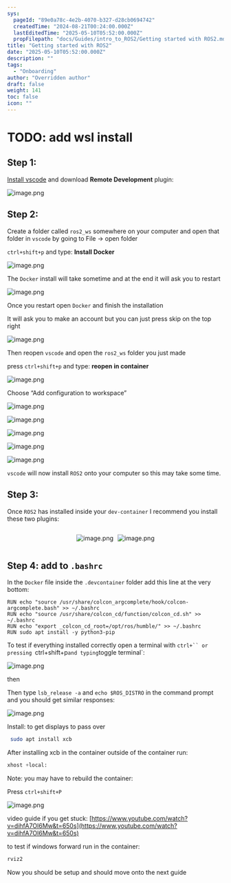 ```yaml
---
sys:
  pageId: "89e0a78c-4e2b-4070-b327-d28cb0694742"
  createdTime: "2024-08-21T00:24:00.000Z"
  lastEditedTime: "2025-05-10T05:52:00.000Z"
  propFilepath: "docs/Guides/intro_to_ROS2/Getting started with ROS2.md"
title: "Getting started with ROS2"
date: "2025-05-10T05:52:00.000Z"
description: ""
tags:
  - "Onboarding"
author: "Overridden author"
draft: false
weight: 141
toc: false
icon: ""
---
```


# TODO: add wsl install

## Step 1:

[Install vscode](https://code.visualstudio.com/download) and download **Remote Development** plugin:

![image.png](https://prod-files-secure.s3.us-west-2.amazonaws.com/d518164a-d88e-44d1-a4ee-3adb3bd8bce0/efb52993-1881-4a40-b95e-6f020334f022/image.png?X-Amz-Algorithm=AWS4-HMAC-SHA256&X-Amz-Content-Sha256=UNSIGNED-PAYLOAD&X-Amz-Credential=ASIAZI2LB466VTYBBHHM%2F20250627%2Fus-west-2%2Fs3%2Faws4_request&X-Amz-Date=20250627T140905Z&X-Amz-Expires=3600&X-Amz-Security-Token=IQoJb3JpZ2luX2VjEH0aCXVzLXdlc3QtMiJIMEYCIQDEJ4%2BmPEIxco%2Ffu8PqOwHThM69UCWj5f8kfPSmjPf0iwIhANZB0cYZCLKTKoAUQC%2FFM4gUHMigc2KzjYVNFkzVhccvKv8DCHYQABoMNjM3NDIzMTgzODA1IgwDatPSWiC9EMUfirkq3AMVoeXMTM9IRZjpZlVYaBvA4Z3ppYbYgco5CtuEejSdrwiI3ybb1VgItFB7A%2BLATqZmlrf6b6%2F3lQ3lpanU%2Fo5WHW8nmcVx9rFeS6nS3V%2FQ9mOBEgzP4sIxf%2B3f3aEsObEe4gjwPbCae7Bogd1JW8i9Zc%2FoYEiesajD%2FzfUOQI%2BFIQHpH6nWSGZCdvjLgPzvqIyr3aTLZHnRPvThqlWKahPV5cfdWYMAmGNwyWxFS9b9Ys2WB5AsHFrKIrAZrtoFQEEBFK%2FObsANTjd%2B6GEEKfLSKAcGIpavG8IHqbQQxfPpsV3Ak998lXkzUNJb32FKysFA0wqe8GWfzsuspH78xEM6%2F8p3wRhG5%2B2XqcOnRX4mQaU36OuXgmkGdd0gGClUyW96O4FtIXM7TLG%2B3QdnklFF7ILYniN7d1XBwTTQa6ZuZBmg3muJQf%2FybkMoRmU0%2BBL1x4pbDdqYjpMx9fmT50YUe%2Fg4H9XBFl7db6%2FcPnWi6L2lUOquZQaZXFPc3nGKQozOnqQx%2FXbjBTiS7fdmQ%2B1HrRav3G2B1Kv3b%2BnCanW0jgZ3sJ8Le7JcVPnYAtp7f33dW99wBmhtWPHEV8JUFvkHaRy%2Fjp62MlDcGNpQoZGWd8WpUyrvSkUDr1HJjDWpvrCBjqkAR0y3Jii0HNZR%2BRDnGWKV%2FtlqVqhpSTRTB1QuFKgbte%2Bge4M4giSTjy4xL7z0iXExQ4DG3jUkCJ2MPva5crByZ08fvL5wDJL5MDYwYnNYF1EQodTsqfqb%2FpK015IYih0PnZZO2zNorpiXNL%2FKe4rHMKiX8lzXMf46Tse8CBpug3wUvJctITuNDrwml1N0TbqXS5HKEHWydpw9MJriOx77k3h09L%2F&X-Amz-Signature=bfb0d0c14d9c24a8921d48ab626deb1ed0f0a72d813a37574097a4890fd59838&X-Amz-SignedHeaders=host&x-amz-checksum-mode=ENABLED&x-id=GetObject)

## Step 2:

Create a folder called `ros2_ws` somewhere on your computer and open that folder in `vscode` by going to File → open folder 

`ctrl+shift+p` and type: **Install Docker**

![image.png](https://prod-files-secure.s3.us-west-2.amazonaws.com/d518164a-d88e-44d1-a4ee-3adb3bd8bce0/2269dc0e-1cd5-47ff-bceb-c04ad9b2eab0/image.png?X-Amz-Algorithm=AWS4-HMAC-SHA256&X-Amz-Content-Sha256=UNSIGNED-PAYLOAD&X-Amz-Credential=ASIAZI2LB466VTYBBHHM%2F20250627%2Fus-west-2%2Fs3%2Faws4_request&X-Amz-Date=20250627T140905Z&X-Amz-Expires=3600&X-Amz-Security-Token=IQoJb3JpZ2luX2VjEH0aCXVzLXdlc3QtMiJIMEYCIQDEJ4%2BmPEIxco%2Ffu8PqOwHThM69UCWj5f8kfPSmjPf0iwIhANZB0cYZCLKTKoAUQC%2FFM4gUHMigc2KzjYVNFkzVhccvKv8DCHYQABoMNjM3NDIzMTgzODA1IgwDatPSWiC9EMUfirkq3AMVoeXMTM9IRZjpZlVYaBvA4Z3ppYbYgco5CtuEejSdrwiI3ybb1VgItFB7A%2BLATqZmlrf6b6%2F3lQ3lpanU%2Fo5WHW8nmcVx9rFeS6nS3V%2FQ9mOBEgzP4sIxf%2B3f3aEsObEe4gjwPbCae7Bogd1JW8i9Zc%2FoYEiesajD%2FzfUOQI%2BFIQHpH6nWSGZCdvjLgPzvqIyr3aTLZHnRPvThqlWKahPV5cfdWYMAmGNwyWxFS9b9Ys2WB5AsHFrKIrAZrtoFQEEBFK%2FObsANTjd%2B6GEEKfLSKAcGIpavG8IHqbQQxfPpsV3Ak998lXkzUNJb32FKysFA0wqe8GWfzsuspH78xEM6%2F8p3wRhG5%2B2XqcOnRX4mQaU36OuXgmkGdd0gGClUyW96O4FtIXM7TLG%2B3QdnklFF7ILYniN7d1XBwTTQa6ZuZBmg3muJQf%2FybkMoRmU0%2BBL1x4pbDdqYjpMx9fmT50YUe%2Fg4H9XBFl7db6%2FcPnWi6L2lUOquZQaZXFPc3nGKQozOnqQx%2FXbjBTiS7fdmQ%2B1HrRav3G2B1Kv3b%2BnCanW0jgZ3sJ8Le7JcVPnYAtp7f33dW99wBmhtWPHEV8JUFvkHaRy%2Fjp62MlDcGNpQoZGWd8WpUyrvSkUDr1HJjDWpvrCBjqkAR0y3Jii0HNZR%2BRDnGWKV%2FtlqVqhpSTRTB1QuFKgbte%2Bge4M4giSTjy4xL7z0iXExQ4DG3jUkCJ2MPva5crByZ08fvL5wDJL5MDYwYnNYF1EQodTsqfqb%2FpK015IYih0PnZZO2zNorpiXNL%2FKe4rHMKiX8lzXMf46Tse8CBpug3wUvJctITuNDrwml1N0TbqXS5HKEHWydpw9MJriOx77k3h09L%2F&X-Amz-Signature=0623e597fb62ec774d838229f4690d0d0383ebe6a3315987075059d0876f42be&X-Amz-SignedHeaders=host&x-amz-checksum-mode=ENABLED&x-id=GetObject)

The `Docker` install will take sometime and at the end it will ask you to restart

![image.png](https://prod-files-secure.s3.us-west-2.amazonaws.com/d518164a-d88e-44d1-a4ee-3adb3bd8bce0/ed233f78-be33-4b1f-b89c-9c346c0e961e/image.png?X-Amz-Algorithm=AWS4-HMAC-SHA256&X-Amz-Content-Sha256=UNSIGNED-PAYLOAD&X-Amz-Credential=ASIAZI2LB466VTYBBHHM%2F20250627%2Fus-west-2%2Fs3%2Faws4_request&X-Amz-Date=20250627T140905Z&X-Amz-Expires=3600&X-Amz-Security-Token=IQoJb3JpZ2luX2VjEH0aCXVzLXdlc3QtMiJIMEYCIQDEJ4%2BmPEIxco%2Ffu8PqOwHThM69UCWj5f8kfPSmjPf0iwIhANZB0cYZCLKTKoAUQC%2FFM4gUHMigc2KzjYVNFkzVhccvKv8DCHYQABoMNjM3NDIzMTgzODA1IgwDatPSWiC9EMUfirkq3AMVoeXMTM9IRZjpZlVYaBvA4Z3ppYbYgco5CtuEejSdrwiI3ybb1VgItFB7A%2BLATqZmlrf6b6%2F3lQ3lpanU%2Fo5WHW8nmcVx9rFeS6nS3V%2FQ9mOBEgzP4sIxf%2B3f3aEsObEe4gjwPbCae7Bogd1JW8i9Zc%2FoYEiesajD%2FzfUOQI%2BFIQHpH6nWSGZCdvjLgPzvqIyr3aTLZHnRPvThqlWKahPV5cfdWYMAmGNwyWxFS9b9Ys2WB5AsHFrKIrAZrtoFQEEBFK%2FObsANTjd%2B6GEEKfLSKAcGIpavG8IHqbQQxfPpsV3Ak998lXkzUNJb32FKysFA0wqe8GWfzsuspH78xEM6%2F8p3wRhG5%2B2XqcOnRX4mQaU36OuXgmkGdd0gGClUyW96O4FtIXM7TLG%2B3QdnklFF7ILYniN7d1XBwTTQa6ZuZBmg3muJQf%2FybkMoRmU0%2BBL1x4pbDdqYjpMx9fmT50YUe%2Fg4H9XBFl7db6%2FcPnWi6L2lUOquZQaZXFPc3nGKQozOnqQx%2FXbjBTiS7fdmQ%2B1HrRav3G2B1Kv3b%2BnCanW0jgZ3sJ8Le7JcVPnYAtp7f33dW99wBmhtWPHEV8JUFvkHaRy%2Fjp62MlDcGNpQoZGWd8WpUyrvSkUDr1HJjDWpvrCBjqkAR0y3Jii0HNZR%2BRDnGWKV%2FtlqVqhpSTRTB1QuFKgbte%2Bge4M4giSTjy4xL7z0iXExQ4DG3jUkCJ2MPva5crByZ08fvL5wDJL5MDYwYnNYF1EQodTsqfqb%2FpK015IYih0PnZZO2zNorpiXNL%2FKe4rHMKiX8lzXMf46Tse8CBpug3wUvJctITuNDrwml1N0TbqXS5HKEHWydpw9MJriOx77k3h09L%2F&X-Amz-Signature=a5766d967eace1425390b2fbe8547a8e186f9ed1cd36b0c98daecc3194d5e8b6&X-Amz-SignedHeaders=host&x-amz-checksum-mode=ENABLED&x-id=GetObject)

Once you restart open `Docker` and finish the installation

It will ask you to make an account but you can just press skip on the top right

![image.png](https://prod-files-secure.s3.us-west-2.amazonaws.com/d518164a-d88e-44d1-a4ee-3adb3bd8bce0/21010ad9-1659-4fd9-9f59-9932a09b2a3d/image.png?X-Amz-Algorithm=AWS4-HMAC-SHA256&X-Amz-Content-Sha256=UNSIGNED-PAYLOAD&X-Amz-Credential=ASIAZI2LB466VTYBBHHM%2F20250627%2Fus-west-2%2Fs3%2Faws4_request&X-Amz-Date=20250627T140905Z&X-Amz-Expires=3600&X-Amz-Security-Token=IQoJb3JpZ2luX2VjEH0aCXVzLXdlc3QtMiJIMEYCIQDEJ4%2BmPEIxco%2Ffu8PqOwHThM69UCWj5f8kfPSmjPf0iwIhANZB0cYZCLKTKoAUQC%2FFM4gUHMigc2KzjYVNFkzVhccvKv8DCHYQABoMNjM3NDIzMTgzODA1IgwDatPSWiC9EMUfirkq3AMVoeXMTM9IRZjpZlVYaBvA4Z3ppYbYgco5CtuEejSdrwiI3ybb1VgItFB7A%2BLATqZmlrf6b6%2F3lQ3lpanU%2Fo5WHW8nmcVx9rFeS6nS3V%2FQ9mOBEgzP4sIxf%2B3f3aEsObEe4gjwPbCae7Bogd1JW8i9Zc%2FoYEiesajD%2FzfUOQI%2BFIQHpH6nWSGZCdvjLgPzvqIyr3aTLZHnRPvThqlWKahPV5cfdWYMAmGNwyWxFS9b9Ys2WB5AsHFrKIrAZrtoFQEEBFK%2FObsANTjd%2B6GEEKfLSKAcGIpavG8IHqbQQxfPpsV3Ak998lXkzUNJb32FKysFA0wqe8GWfzsuspH78xEM6%2F8p3wRhG5%2B2XqcOnRX4mQaU36OuXgmkGdd0gGClUyW96O4FtIXM7TLG%2B3QdnklFF7ILYniN7d1XBwTTQa6ZuZBmg3muJQf%2FybkMoRmU0%2BBL1x4pbDdqYjpMx9fmT50YUe%2Fg4H9XBFl7db6%2FcPnWi6L2lUOquZQaZXFPc3nGKQozOnqQx%2FXbjBTiS7fdmQ%2B1HrRav3G2B1Kv3b%2BnCanW0jgZ3sJ8Le7JcVPnYAtp7f33dW99wBmhtWPHEV8JUFvkHaRy%2Fjp62MlDcGNpQoZGWd8WpUyrvSkUDr1HJjDWpvrCBjqkAR0y3Jii0HNZR%2BRDnGWKV%2FtlqVqhpSTRTB1QuFKgbte%2Bge4M4giSTjy4xL7z0iXExQ4DG3jUkCJ2MPva5crByZ08fvL5wDJL5MDYwYnNYF1EQodTsqfqb%2FpK015IYih0PnZZO2zNorpiXNL%2FKe4rHMKiX8lzXMf46Tse8CBpug3wUvJctITuNDrwml1N0TbqXS5HKEHWydpw9MJriOx77k3h09L%2F&X-Amz-Signature=fe5e28e9062f4e3d1eb4a77d4721332f1bda9271be2386fbde2411aab16e311e&X-Amz-SignedHeaders=host&x-amz-checksum-mode=ENABLED&x-id=GetObject)

Then reopen `vscode` and open the `ros2_ws` folder you just made

press `ctrl+shift+p` and type: **reopen in container**

![image.png](https://prod-files-secure.s3.us-west-2.amazonaws.com/d518164a-d88e-44d1-a4ee-3adb3bd8bce0/4e93b8c2-41ad-488c-8095-c74205196118/image.png?X-Amz-Algorithm=AWS4-HMAC-SHA256&X-Amz-Content-Sha256=UNSIGNED-PAYLOAD&X-Amz-Credential=ASIAZI2LB466VTYBBHHM%2F20250627%2Fus-west-2%2Fs3%2Faws4_request&X-Amz-Date=20250627T140905Z&X-Amz-Expires=3600&X-Amz-Security-Token=IQoJb3JpZ2luX2VjEH0aCXVzLXdlc3QtMiJIMEYCIQDEJ4%2BmPEIxco%2Ffu8PqOwHThM69UCWj5f8kfPSmjPf0iwIhANZB0cYZCLKTKoAUQC%2FFM4gUHMigc2KzjYVNFkzVhccvKv8DCHYQABoMNjM3NDIzMTgzODA1IgwDatPSWiC9EMUfirkq3AMVoeXMTM9IRZjpZlVYaBvA4Z3ppYbYgco5CtuEejSdrwiI3ybb1VgItFB7A%2BLATqZmlrf6b6%2F3lQ3lpanU%2Fo5WHW8nmcVx9rFeS6nS3V%2FQ9mOBEgzP4sIxf%2B3f3aEsObEe4gjwPbCae7Bogd1JW8i9Zc%2FoYEiesajD%2FzfUOQI%2BFIQHpH6nWSGZCdvjLgPzvqIyr3aTLZHnRPvThqlWKahPV5cfdWYMAmGNwyWxFS9b9Ys2WB5AsHFrKIrAZrtoFQEEBFK%2FObsANTjd%2B6GEEKfLSKAcGIpavG8IHqbQQxfPpsV3Ak998lXkzUNJb32FKysFA0wqe8GWfzsuspH78xEM6%2F8p3wRhG5%2B2XqcOnRX4mQaU36OuXgmkGdd0gGClUyW96O4FtIXM7TLG%2B3QdnklFF7ILYniN7d1XBwTTQa6ZuZBmg3muJQf%2FybkMoRmU0%2BBL1x4pbDdqYjpMx9fmT50YUe%2Fg4H9XBFl7db6%2FcPnWi6L2lUOquZQaZXFPc3nGKQozOnqQx%2FXbjBTiS7fdmQ%2B1HrRav3G2B1Kv3b%2BnCanW0jgZ3sJ8Le7JcVPnYAtp7f33dW99wBmhtWPHEV8JUFvkHaRy%2Fjp62MlDcGNpQoZGWd8WpUyrvSkUDr1HJjDWpvrCBjqkAR0y3Jii0HNZR%2BRDnGWKV%2FtlqVqhpSTRTB1QuFKgbte%2Bge4M4giSTjy4xL7z0iXExQ4DG3jUkCJ2MPva5crByZ08fvL5wDJL5MDYwYnNYF1EQodTsqfqb%2FpK015IYih0PnZZO2zNorpiXNL%2FKe4rHMKiX8lzXMf46Tse8CBpug3wUvJctITuNDrwml1N0TbqXS5HKEHWydpw9MJriOx77k3h09L%2F&X-Amz-Signature=7381bed6ff903eafb09ac6ed022fdf9fd7b73a8f9afb7b02f295c277a507c003&X-Amz-SignedHeaders=host&x-amz-checksum-mode=ENABLED&x-id=GetObject)

Choose “Add configuration to workspace”

![image.png](https://prod-files-secure.s3.us-west-2.amazonaws.com/d518164a-d88e-44d1-a4ee-3adb3bd8bce0/9560b282-5060-4989-ba37-97e7b2c22476/image.png?X-Amz-Algorithm=AWS4-HMAC-SHA256&X-Amz-Content-Sha256=UNSIGNED-PAYLOAD&X-Amz-Credential=ASIAZI2LB466VTYBBHHM%2F20250627%2Fus-west-2%2Fs3%2Faws4_request&X-Amz-Date=20250627T140905Z&X-Amz-Expires=3600&X-Amz-Security-Token=IQoJb3JpZ2luX2VjEH0aCXVzLXdlc3QtMiJIMEYCIQDEJ4%2BmPEIxco%2Ffu8PqOwHThM69UCWj5f8kfPSmjPf0iwIhANZB0cYZCLKTKoAUQC%2FFM4gUHMigc2KzjYVNFkzVhccvKv8DCHYQABoMNjM3NDIzMTgzODA1IgwDatPSWiC9EMUfirkq3AMVoeXMTM9IRZjpZlVYaBvA4Z3ppYbYgco5CtuEejSdrwiI3ybb1VgItFB7A%2BLATqZmlrf6b6%2F3lQ3lpanU%2Fo5WHW8nmcVx9rFeS6nS3V%2FQ9mOBEgzP4sIxf%2B3f3aEsObEe4gjwPbCae7Bogd1JW8i9Zc%2FoYEiesajD%2FzfUOQI%2BFIQHpH6nWSGZCdvjLgPzvqIyr3aTLZHnRPvThqlWKahPV5cfdWYMAmGNwyWxFS9b9Ys2WB5AsHFrKIrAZrtoFQEEBFK%2FObsANTjd%2B6GEEKfLSKAcGIpavG8IHqbQQxfPpsV3Ak998lXkzUNJb32FKysFA0wqe8GWfzsuspH78xEM6%2F8p3wRhG5%2B2XqcOnRX4mQaU36OuXgmkGdd0gGClUyW96O4FtIXM7TLG%2B3QdnklFF7ILYniN7d1XBwTTQa6ZuZBmg3muJQf%2FybkMoRmU0%2BBL1x4pbDdqYjpMx9fmT50YUe%2Fg4H9XBFl7db6%2FcPnWi6L2lUOquZQaZXFPc3nGKQozOnqQx%2FXbjBTiS7fdmQ%2B1HrRav3G2B1Kv3b%2BnCanW0jgZ3sJ8Le7JcVPnYAtp7f33dW99wBmhtWPHEV8JUFvkHaRy%2Fjp62MlDcGNpQoZGWd8WpUyrvSkUDr1HJjDWpvrCBjqkAR0y3Jii0HNZR%2BRDnGWKV%2FtlqVqhpSTRTB1QuFKgbte%2Bge4M4giSTjy4xL7z0iXExQ4DG3jUkCJ2MPva5crByZ08fvL5wDJL5MDYwYnNYF1EQodTsqfqb%2FpK015IYih0PnZZO2zNorpiXNL%2FKe4rHMKiX8lzXMf46Tse8CBpug3wUvJctITuNDrwml1N0TbqXS5HKEHWydpw9MJriOx77k3h09L%2F&X-Amz-Signature=733900859ce5a87fac571f7c932a235df7c18e12b0e02c0ab9ae0bfe2d4bb0d2&X-Amz-SignedHeaders=host&x-amz-checksum-mode=ENABLED&x-id=GetObject)

![image.png](https://prod-files-secure.s3.us-west-2.amazonaws.com/d518164a-d88e-44d1-a4ee-3adb3bd8bce0/2ee63f81-886b-48e8-a553-dc6e5eac99e4/image.png?X-Amz-Algorithm=AWS4-HMAC-SHA256&X-Amz-Content-Sha256=UNSIGNED-PAYLOAD&X-Amz-Credential=ASIAZI2LB466VTYBBHHM%2F20250627%2Fus-west-2%2Fs3%2Faws4_request&X-Amz-Date=20250627T140905Z&X-Amz-Expires=3600&X-Amz-Security-Token=IQoJb3JpZ2luX2VjEH0aCXVzLXdlc3QtMiJIMEYCIQDEJ4%2BmPEIxco%2Ffu8PqOwHThM69UCWj5f8kfPSmjPf0iwIhANZB0cYZCLKTKoAUQC%2FFM4gUHMigc2KzjYVNFkzVhccvKv8DCHYQABoMNjM3NDIzMTgzODA1IgwDatPSWiC9EMUfirkq3AMVoeXMTM9IRZjpZlVYaBvA4Z3ppYbYgco5CtuEejSdrwiI3ybb1VgItFB7A%2BLATqZmlrf6b6%2F3lQ3lpanU%2Fo5WHW8nmcVx9rFeS6nS3V%2FQ9mOBEgzP4sIxf%2B3f3aEsObEe4gjwPbCae7Bogd1JW8i9Zc%2FoYEiesajD%2FzfUOQI%2BFIQHpH6nWSGZCdvjLgPzvqIyr3aTLZHnRPvThqlWKahPV5cfdWYMAmGNwyWxFS9b9Ys2WB5AsHFrKIrAZrtoFQEEBFK%2FObsANTjd%2B6GEEKfLSKAcGIpavG8IHqbQQxfPpsV3Ak998lXkzUNJb32FKysFA0wqe8GWfzsuspH78xEM6%2F8p3wRhG5%2B2XqcOnRX4mQaU36OuXgmkGdd0gGClUyW96O4FtIXM7TLG%2B3QdnklFF7ILYniN7d1XBwTTQa6ZuZBmg3muJQf%2FybkMoRmU0%2BBL1x4pbDdqYjpMx9fmT50YUe%2Fg4H9XBFl7db6%2FcPnWi6L2lUOquZQaZXFPc3nGKQozOnqQx%2FXbjBTiS7fdmQ%2B1HrRav3G2B1Kv3b%2BnCanW0jgZ3sJ8Le7JcVPnYAtp7f33dW99wBmhtWPHEV8JUFvkHaRy%2Fjp62MlDcGNpQoZGWd8WpUyrvSkUDr1HJjDWpvrCBjqkAR0y3Jii0HNZR%2BRDnGWKV%2FtlqVqhpSTRTB1QuFKgbte%2Bge4M4giSTjy4xL7z0iXExQ4DG3jUkCJ2MPva5crByZ08fvL5wDJL5MDYwYnNYF1EQodTsqfqb%2FpK015IYih0PnZZO2zNorpiXNL%2FKe4rHMKiX8lzXMf46Tse8CBpug3wUvJctITuNDrwml1N0TbqXS5HKEHWydpw9MJriOx77k3h09L%2F&X-Amz-Signature=e620b4bcfd708864a54d3f963cc16d5c4c7ce18f210d856d5027012c7e5673f3&X-Amz-SignedHeaders=host&x-amz-checksum-mode=ENABLED&x-id=GetObject)

![image.png](https://prod-files-secure.s3.us-west-2.amazonaws.com/d518164a-d88e-44d1-a4ee-3adb3bd8bce0/ae1580b2-b048-407e-aed9-b584224a7a04/image.png?X-Amz-Algorithm=AWS4-HMAC-SHA256&X-Amz-Content-Sha256=UNSIGNED-PAYLOAD&X-Amz-Credential=ASIAZI2LB466VTYBBHHM%2F20250627%2Fus-west-2%2Fs3%2Faws4_request&X-Amz-Date=20250627T140905Z&X-Amz-Expires=3600&X-Amz-Security-Token=IQoJb3JpZ2luX2VjEH0aCXVzLXdlc3QtMiJIMEYCIQDEJ4%2BmPEIxco%2Ffu8PqOwHThM69UCWj5f8kfPSmjPf0iwIhANZB0cYZCLKTKoAUQC%2FFM4gUHMigc2KzjYVNFkzVhccvKv8DCHYQABoMNjM3NDIzMTgzODA1IgwDatPSWiC9EMUfirkq3AMVoeXMTM9IRZjpZlVYaBvA4Z3ppYbYgco5CtuEejSdrwiI3ybb1VgItFB7A%2BLATqZmlrf6b6%2F3lQ3lpanU%2Fo5WHW8nmcVx9rFeS6nS3V%2FQ9mOBEgzP4sIxf%2B3f3aEsObEe4gjwPbCae7Bogd1JW8i9Zc%2FoYEiesajD%2FzfUOQI%2BFIQHpH6nWSGZCdvjLgPzvqIyr3aTLZHnRPvThqlWKahPV5cfdWYMAmGNwyWxFS9b9Ys2WB5AsHFrKIrAZrtoFQEEBFK%2FObsANTjd%2B6GEEKfLSKAcGIpavG8IHqbQQxfPpsV3Ak998lXkzUNJb32FKysFA0wqe8GWfzsuspH78xEM6%2F8p3wRhG5%2B2XqcOnRX4mQaU36OuXgmkGdd0gGClUyW96O4FtIXM7TLG%2B3QdnklFF7ILYniN7d1XBwTTQa6ZuZBmg3muJQf%2FybkMoRmU0%2BBL1x4pbDdqYjpMx9fmT50YUe%2Fg4H9XBFl7db6%2FcPnWi6L2lUOquZQaZXFPc3nGKQozOnqQx%2FXbjBTiS7fdmQ%2B1HrRav3G2B1Kv3b%2BnCanW0jgZ3sJ8Le7JcVPnYAtp7f33dW99wBmhtWPHEV8JUFvkHaRy%2Fjp62MlDcGNpQoZGWd8WpUyrvSkUDr1HJjDWpvrCBjqkAR0y3Jii0HNZR%2BRDnGWKV%2FtlqVqhpSTRTB1QuFKgbte%2Bge4M4giSTjy4xL7z0iXExQ4DG3jUkCJ2MPva5crByZ08fvL5wDJL5MDYwYnNYF1EQodTsqfqb%2FpK015IYih0PnZZO2zNorpiXNL%2FKe4rHMKiX8lzXMf46Tse8CBpug3wUvJctITuNDrwml1N0TbqXS5HKEHWydpw9MJriOx77k3h09L%2F&X-Amz-Signature=3108dcfe471695c6536e02b8daca0a4d4d2104276eebce9b9f649ce74853bae7&X-Amz-SignedHeaders=host&x-amz-checksum-mode=ENABLED&x-id=GetObject)

![image.png](https://prod-files-secure.s3.us-west-2.amazonaws.com/d518164a-d88e-44d1-a4ee-3adb3bd8bce0/53255b28-f75e-430f-b9e3-c0ac8577e42b/image.png?X-Amz-Algorithm=AWS4-HMAC-SHA256&X-Amz-Content-Sha256=UNSIGNED-PAYLOAD&X-Amz-Credential=ASIAZI2LB466VTYBBHHM%2F20250627%2Fus-west-2%2Fs3%2Faws4_request&X-Amz-Date=20250627T140905Z&X-Amz-Expires=3600&X-Amz-Security-Token=IQoJb3JpZ2luX2VjEH0aCXVzLXdlc3QtMiJIMEYCIQDEJ4%2BmPEIxco%2Ffu8PqOwHThM69UCWj5f8kfPSmjPf0iwIhANZB0cYZCLKTKoAUQC%2FFM4gUHMigc2KzjYVNFkzVhccvKv8DCHYQABoMNjM3NDIzMTgzODA1IgwDatPSWiC9EMUfirkq3AMVoeXMTM9IRZjpZlVYaBvA4Z3ppYbYgco5CtuEejSdrwiI3ybb1VgItFB7A%2BLATqZmlrf6b6%2F3lQ3lpanU%2Fo5WHW8nmcVx9rFeS6nS3V%2FQ9mOBEgzP4sIxf%2B3f3aEsObEe4gjwPbCae7Bogd1JW8i9Zc%2FoYEiesajD%2FzfUOQI%2BFIQHpH6nWSGZCdvjLgPzvqIyr3aTLZHnRPvThqlWKahPV5cfdWYMAmGNwyWxFS9b9Ys2WB5AsHFrKIrAZrtoFQEEBFK%2FObsANTjd%2B6GEEKfLSKAcGIpavG8IHqbQQxfPpsV3Ak998lXkzUNJb32FKysFA0wqe8GWfzsuspH78xEM6%2F8p3wRhG5%2B2XqcOnRX4mQaU36OuXgmkGdd0gGClUyW96O4FtIXM7TLG%2B3QdnklFF7ILYniN7d1XBwTTQa6ZuZBmg3muJQf%2FybkMoRmU0%2BBL1x4pbDdqYjpMx9fmT50YUe%2Fg4H9XBFl7db6%2FcPnWi6L2lUOquZQaZXFPc3nGKQozOnqQx%2FXbjBTiS7fdmQ%2B1HrRav3G2B1Kv3b%2BnCanW0jgZ3sJ8Le7JcVPnYAtp7f33dW99wBmhtWPHEV8JUFvkHaRy%2Fjp62MlDcGNpQoZGWd8WpUyrvSkUDr1HJjDWpvrCBjqkAR0y3Jii0HNZR%2BRDnGWKV%2FtlqVqhpSTRTB1QuFKgbte%2Bge4M4giSTjy4xL7z0iXExQ4DG3jUkCJ2MPva5crByZ08fvL5wDJL5MDYwYnNYF1EQodTsqfqb%2FpK015IYih0PnZZO2zNorpiXNL%2FKe4rHMKiX8lzXMf46Tse8CBpug3wUvJctITuNDrwml1N0TbqXS5HKEHWydpw9MJriOx77k3h09L%2F&X-Amz-Signature=457eefaba04caf7670914652616f503d36dc1c3de6d86e486d9e6ccba532561b&X-Amz-SignedHeaders=host&x-amz-checksum-mode=ENABLED&x-id=GetObject)

![image.png](https://prod-files-secure.s3.us-west-2.amazonaws.com/d518164a-d88e-44d1-a4ee-3adb3bd8bce0/7c562767-5af9-4ffb-97d1-327bcdf4ee00/image.png?X-Amz-Algorithm=AWS4-HMAC-SHA256&X-Amz-Content-Sha256=UNSIGNED-PAYLOAD&X-Amz-Credential=ASIAZI2LB466VTYBBHHM%2F20250627%2Fus-west-2%2Fs3%2Faws4_request&X-Amz-Date=20250627T140905Z&X-Amz-Expires=3600&X-Amz-Security-Token=IQoJb3JpZ2luX2VjEH0aCXVzLXdlc3QtMiJIMEYCIQDEJ4%2BmPEIxco%2Ffu8PqOwHThM69UCWj5f8kfPSmjPf0iwIhANZB0cYZCLKTKoAUQC%2FFM4gUHMigc2KzjYVNFkzVhccvKv8DCHYQABoMNjM3NDIzMTgzODA1IgwDatPSWiC9EMUfirkq3AMVoeXMTM9IRZjpZlVYaBvA4Z3ppYbYgco5CtuEejSdrwiI3ybb1VgItFB7A%2BLATqZmlrf6b6%2F3lQ3lpanU%2Fo5WHW8nmcVx9rFeS6nS3V%2FQ9mOBEgzP4sIxf%2B3f3aEsObEe4gjwPbCae7Bogd1JW8i9Zc%2FoYEiesajD%2FzfUOQI%2BFIQHpH6nWSGZCdvjLgPzvqIyr3aTLZHnRPvThqlWKahPV5cfdWYMAmGNwyWxFS9b9Ys2WB5AsHFrKIrAZrtoFQEEBFK%2FObsANTjd%2B6GEEKfLSKAcGIpavG8IHqbQQxfPpsV3Ak998lXkzUNJb32FKysFA0wqe8GWfzsuspH78xEM6%2F8p3wRhG5%2B2XqcOnRX4mQaU36OuXgmkGdd0gGClUyW96O4FtIXM7TLG%2B3QdnklFF7ILYniN7d1XBwTTQa6ZuZBmg3muJQf%2FybkMoRmU0%2BBL1x4pbDdqYjpMx9fmT50YUe%2Fg4H9XBFl7db6%2FcPnWi6L2lUOquZQaZXFPc3nGKQozOnqQx%2FXbjBTiS7fdmQ%2B1HrRav3G2B1Kv3b%2BnCanW0jgZ3sJ8Le7JcVPnYAtp7f33dW99wBmhtWPHEV8JUFvkHaRy%2Fjp62MlDcGNpQoZGWd8WpUyrvSkUDr1HJjDWpvrCBjqkAR0y3Jii0HNZR%2BRDnGWKV%2FtlqVqhpSTRTB1QuFKgbte%2Bge4M4giSTjy4xL7z0iXExQ4DG3jUkCJ2MPva5crByZ08fvL5wDJL5MDYwYnNYF1EQodTsqfqb%2FpK015IYih0PnZZO2zNorpiXNL%2FKe4rHMKiX8lzXMf46Tse8CBpug3wUvJctITuNDrwml1N0TbqXS5HKEHWydpw9MJriOx77k3h09L%2F&X-Amz-Signature=09ad7d4310160f6dbe31fbf603ff24457564eb721242fd53f80c50c39692c3ce&X-Amz-SignedHeaders=host&x-amz-checksum-mode=ENABLED&x-id=GetObject)

`vscode` will now install `ROS2` onto your computer so this may take some time.

## Step 3:

Once `ROS2` has installed inside your `dev-container` I recommend you install these two plugins:

<div style="display: flex;flex-direction: row; column-gap:10px; max-width: 630px;justify-content: center;">
<div>

![image.png](https://prod-files-secure.s3.us-west-2.amazonaws.com/d518164a-d88e-44d1-a4ee-3adb3bd8bce0/3fc3d550-5a54-4ba1-ba6b-faa01cdb7369/image.png?X-Amz-Algorithm=AWS4-HMAC-SHA256&X-Amz-Content-Sha256=UNSIGNED-PAYLOAD&X-Amz-Credential=ASIAZI2LB466TFOJFHA6%2F20250627%2Fus-west-2%2Fs3%2Faws4_request&X-Amz-Date=20250627T140909Z&X-Amz-Expires=3600&X-Amz-Security-Token=IQoJb3JpZ2luX2VjEH0aCXVzLXdlc3QtMiJHMEUCIH9K1W86tfdyW4Rm2BSTRqBRH70pcgtQnAqhXlLFdvk%2FAiEA22SdfjMsMe9CngAxd6mXKJPUVkAy3sFbtcZnry%2FMq1Eq%2FwMIdhAAGgw2Mzc0MjMxODM4MDUiDOMLmU9hTLa1ilY0pCrcA5Bh0HhD7Ml1%2Bm3iF6PSqfPkIQ4uh614qrP%2FwiFw%2Bu7W6WMHvT61kO3SwUIUGiWl9AU68mtSDtYoXhHfRsxPk4fXFRjz%2B3qzmP4lJ3JRMjZVpAlzZNKUJ8JmB7gcqoZOJw0%2FBKmhmIF64oURPNAISvz%2BYrcIE7%2FzhlLJsEpZuDnpj%2FgjNGO00fFxrJS%2FXavOgKWvQYHoReVrXyzxP%2BWB8sHCFGDqw%2BRyuhXgYAEt8YDPIs6C1hWVA%2BXRPvmEQs0ScAvx9GrSPtPr8A20TWJCqAT9Na%2BeXB%2F4rlKT4ziG4qWB7P81sKl0xN1XQksgUPuu0yLiWxyyoya1A8UfXxhfCIRhkANNIMCuWlHzmXrZUBmdnyx7OMxXznbPnggBvErgeJToqVXRAtzL0oA%2BgKH%2FjGYrAu4s5MeEoy0h%2FgGb53jFKxqhUw2ZSAQbs6ViRDssVxc%2Fq2tfWKn%2BtF0vZBVomcS8o7%2BCPRERiorRM9d%2Fn7i9dz%2BcFe7RTR%2Fg%2B0yqX5B9mqYKwUneuq1E8P21c1kFUW4eIyKxayP%2BqkLJQ9ajIsAlJEmT46TXRSBoHrH%2FDZrXcGA%2F2wn7L%2Bd3jV9tq2H0sCEaa%2F%2BRPzi4B7EbYBmmHHNU3byRe05mG3YC4AP8MNSm%2BsIGOqUBS6sKa%2F%2FcQdyxYQoWQwT14u0SA8vFlrm9qRB20a6np3iG61kdNlEzb6K6wqYhhbWsxRrbltzHaMBkLTmYABUs0bTKSBU%2B5BktEaYC0hoqMGKZEe%2FQgLVUwVX40FDxdKJ46%2F%2FUUOMricw9PWVGNTDoS%2BKWkau3F1APIwOBAmBLLIZfEfWZWXYzOM6IqRw%2BTg800m3TCPQd3p4sV9sky0mTV3oBW%2FJG&X-Amz-Signature=3a17a20209739eba482e5c7012fa4afcc28f0bb8ec55f008edd543234fe05df7&X-Amz-SignedHeaders=host&x-amz-checksum-mode=ENABLED&x-id=GetObject)

</div>
<div>

![image.png](https://prod-files-secure.s3.us-west-2.amazonaws.com/d518164a-d88e-44d1-a4ee-3adb3bd8bce0/d994cc66-13c2-4093-a5a3-f84cf4601a82/image.png?X-Amz-Algorithm=AWS4-HMAC-SHA256&X-Amz-Content-Sha256=UNSIGNED-PAYLOAD&X-Amz-Credential=ASIAZI2LB466Z3U27VUQ%2F20250627%2Fus-west-2%2Fs3%2Faws4_request&X-Amz-Date=20250627T140909Z&X-Amz-Expires=3600&X-Amz-Security-Token=IQoJb3JpZ2luX2VjEH0aCXVzLXdlc3QtMiJGMEQCIGfi1Jl0cFmUQtTNBrXF3aWWkPOeeK7l7QUZLOvgoi9nAiBW9hS4KqcI4W4EsufSYkgTPcTchgQ5yCEIHW%2FWNu5r5Cr%2FAwh2EAAaDDYzNzQyMzE4MzgwNSIMGg87Zh%2BMml3YKmaCKtwDhJKP2dsMPTeFab%2BoUzNwiV6a0ck9n%2BO6QQ23HtQqJBBGNab7JS1YFZQKn3QkKA9h%2FqgQATMFxsmqjUR4uO2N2kL%2F5YrgU6uKhq27SMT2OcK5a%2ByhVxVIaZ3vGK%2FZme0aoqXrGu%2FyhW9YRIY5K7N90k7Ds0Ecqmww9kS4zYIB5N7Vc2W0VFXf%2BQgGCr8BaImkYZ%2FHbxgflsFj9b2loLzCtP64oKGrHZ8QFWMsMhv1hY2e7nPcHNNXSmHWCa%2BBpZ0AKwit03hEc5%2FyBfw91mzQq00ijkwifACXZFfZYqYMmLYPE%2BIbSUagMQh2jXOa7ZmFXZoiBWgWPuBBv7BelDAz836OhPAjLFnCoT%2BitNaBqlwp9YwcnVBlobAgWoNmIFJRrxgZU4TzTGM%2F6XbPUABpe34%2BP3VvM2JAdqwKCvkJ50r1dghaKDyESLWsFNNLVqnjPs01j9qdHYITv%2BExUDT2IsVqwI3Pw5RCA6%2FP%2F2NhWx37wrNzg%2BMwwpBTlmCaDisSkKXnCLk%2BENLpDXt8yczmGsO%2Fqmxwp%2BWvQNiiAu3Z8mOqEjXJ9e1c0Xk30MUH4syQNUWDDFl4uaRJVpA0eTTVOC9bS639lMC0ivCpJGsnOKDjPBm6k0wBWytmsEIw%2BaX6wgY6pgHIOzhsIalBlzo9TfN8I9h1Mf3PBAXTpEaWHlvCAqB6xffztEryBv%2FEPkYE8QSNFJGDg8ixKZd3qt01Emc%2FYvzC4ybWpN9jKZSRwMfE6gbzrzPqoUt9YaeuCEO%2FUFnWvJSzG2ALH6Zo9OwYPj0sdzZmtjKqWRCxDQRAyJ%2B3gjLsiGlGZuApZRw2WyhP9gEtom0j%2F49BjnGakvDyLjXPZpSQcSPZ9qTh&X-Amz-Signature=2c7e409d64683c435fd85d2067ce3ceecce7ce9c206d8679626cba46163ed53e&X-Amz-SignedHeaders=host&x-amz-checksum-mode=ENABLED&x-id=GetObject)

</div>
</div>

## Step 4: add to `.bashrc`

In the `Docker` file inside the `.devcontainer` folder add this line at the very bottom: 

```docker
RUN echo "source /usr/share/colcon_argcomplete/hook/colcon-argcomplete.bash" >> ~/.bashrc
RUN echo "source /usr/share/colcon_cd/function/colcon_cd.sh" >> ~/.bashrc
RUN echo "export _colcon_cd_root=/opt/ros/humble/" >> ~/.bashrc
RUN sudo apt install -y python3-pip 
```

To test if everything installed correctly open a terminal with `ctrl+`` or pressing `ctrl+shift+p` and typing `toggle terminal`:

![image.png](https://prod-files-secure.s3.us-west-2.amazonaws.com/d518164a-d88e-44d1-a4ee-3adb3bd8bce0/6a4943d8-b04e-4c02-9a58-775f3384d1a5/image.png?X-Amz-Algorithm=AWS4-HMAC-SHA256&X-Amz-Content-Sha256=UNSIGNED-PAYLOAD&X-Amz-Credential=ASIAZI2LB466VTYBBHHM%2F20250627%2Fus-west-2%2Fs3%2Faws4_request&X-Amz-Date=20250627T140905Z&X-Amz-Expires=3600&X-Amz-Security-Token=IQoJb3JpZ2luX2VjEH0aCXVzLXdlc3QtMiJIMEYCIQDEJ4%2BmPEIxco%2Ffu8PqOwHThM69UCWj5f8kfPSmjPf0iwIhANZB0cYZCLKTKoAUQC%2FFM4gUHMigc2KzjYVNFkzVhccvKv8DCHYQABoMNjM3NDIzMTgzODA1IgwDatPSWiC9EMUfirkq3AMVoeXMTM9IRZjpZlVYaBvA4Z3ppYbYgco5CtuEejSdrwiI3ybb1VgItFB7A%2BLATqZmlrf6b6%2F3lQ3lpanU%2Fo5WHW8nmcVx9rFeS6nS3V%2FQ9mOBEgzP4sIxf%2B3f3aEsObEe4gjwPbCae7Bogd1JW8i9Zc%2FoYEiesajD%2FzfUOQI%2BFIQHpH6nWSGZCdvjLgPzvqIyr3aTLZHnRPvThqlWKahPV5cfdWYMAmGNwyWxFS9b9Ys2WB5AsHFrKIrAZrtoFQEEBFK%2FObsANTjd%2B6GEEKfLSKAcGIpavG8IHqbQQxfPpsV3Ak998lXkzUNJb32FKysFA0wqe8GWfzsuspH78xEM6%2F8p3wRhG5%2B2XqcOnRX4mQaU36OuXgmkGdd0gGClUyW96O4FtIXM7TLG%2B3QdnklFF7ILYniN7d1XBwTTQa6ZuZBmg3muJQf%2FybkMoRmU0%2BBL1x4pbDdqYjpMx9fmT50YUe%2Fg4H9XBFl7db6%2FcPnWi6L2lUOquZQaZXFPc3nGKQozOnqQx%2FXbjBTiS7fdmQ%2B1HrRav3G2B1Kv3b%2BnCanW0jgZ3sJ8Le7JcVPnYAtp7f33dW99wBmhtWPHEV8JUFvkHaRy%2Fjp62MlDcGNpQoZGWd8WpUyrvSkUDr1HJjDWpvrCBjqkAR0y3Jii0HNZR%2BRDnGWKV%2FtlqVqhpSTRTB1QuFKgbte%2Bge4M4giSTjy4xL7z0iXExQ4DG3jUkCJ2MPva5crByZ08fvL5wDJL5MDYwYnNYF1EQodTsqfqb%2FpK015IYih0PnZZO2zNorpiXNL%2FKe4rHMKiX8lzXMf46Tse8CBpug3wUvJctITuNDrwml1N0TbqXS5HKEHWydpw9MJriOx77k3h09L%2F&X-Amz-Signature=6d4d8bb5671fc1442e03124c2aae047b2a7c25772b0a43b5ed8fe422802d8093&X-Amz-SignedHeaders=host&x-amz-checksum-mode=ENABLED&x-id=GetObject)

then 

Then type `lsb_release -a` and `echo $ROS_DISTRO` in the command prompt and you should get similar responses:

![image.png](https://prod-files-secure.s3.us-west-2.amazonaws.com/d518164a-d88e-44d1-a4ee-3adb3bd8bce0/3e635dec-a805-4e85-8b9e-d000e5b71a4e/image.png?X-Amz-Algorithm=AWS4-HMAC-SHA256&X-Amz-Content-Sha256=UNSIGNED-PAYLOAD&X-Amz-Credential=ASIAZI2LB466VTYBBHHM%2F20250627%2Fus-west-2%2Fs3%2Faws4_request&X-Amz-Date=20250627T140905Z&X-Amz-Expires=3600&X-Amz-Security-Token=IQoJb3JpZ2luX2VjEH0aCXVzLXdlc3QtMiJIMEYCIQDEJ4%2BmPEIxco%2Ffu8PqOwHThM69UCWj5f8kfPSmjPf0iwIhANZB0cYZCLKTKoAUQC%2FFM4gUHMigc2KzjYVNFkzVhccvKv8DCHYQABoMNjM3NDIzMTgzODA1IgwDatPSWiC9EMUfirkq3AMVoeXMTM9IRZjpZlVYaBvA4Z3ppYbYgco5CtuEejSdrwiI3ybb1VgItFB7A%2BLATqZmlrf6b6%2F3lQ3lpanU%2Fo5WHW8nmcVx9rFeS6nS3V%2FQ9mOBEgzP4sIxf%2B3f3aEsObEe4gjwPbCae7Bogd1JW8i9Zc%2FoYEiesajD%2FzfUOQI%2BFIQHpH6nWSGZCdvjLgPzvqIyr3aTLZHnRPvThqlWKahPV5cfdWYMAmGNwyWxFS9b9Ys2WB5AsHFrKIrAZrtoFQEEBFK%2FObsANTjd%2B6GEEKfLSKAcGIpavG8IHqbQQxfPpsV3Ak998lXkzUNJb32FKysFA0wqe8GWfzsuspH78xEM6%2F8p3wRhG5%2B2XqcOnRX4mQaU36OuXgmkGdd0gGClUyW96O4FtIXM7TLG%2B3QdnklFF7ILYniN7d1XBwTTQa6ZuZBmg3muJQf%2FybkMoRmU0%2BBL1x4pbDdqYjpMx9fmT50YUe%2Fg4H9XBFl7db6%2FcPnWi6L2lUOquZQaZXFPc3nGKQozOnqQx%2FXbjBTiS7fdmQ%2B1HrRav3G2B1Kv3b%2BnCanW0jgZ3sJ8Le7JcVPnYAtp7f33dW99wBmhtWPHEV8JUFvkHaRy%2Fjp62MlDcGNpQoZGWd8WpUyrvSkUDr1HJjDWpvrCBjqkAR0y3Jii0HNZR%2BRDnGWKV%2FtlqVqhpSTRTB1QuFKgbte%2Bge4M4giSTjy4xL7z0iXExQ4DG3jUkCJ2MPva5crByZ08fvL5wDJL5MDYwYnNYF1EQodTsqfqb%2FpK015IYih0PnZZO2zNorpiXNL%2FKe4rHMKiX8lzXMf46Tse8CBpug3wUvJctITuNDrwml1N0TbqXS5HKEHWydpw9MJriOx77k3h09L%2F&X-Amz-Signature=eccb365a1263d82d20c8e44151abe6a42bfd84ce49899670994b50ac6cf7d36a&X-Amz-SignedHeaders=host&x-amz-checksum-mode=ENABLED&x-id=GetObject)

Install:  to get displays to pass over

```bash
 sudo apt install xcb
```

After installing xcb in the container outside of the container run:

```python
xhost +local:
```

Note: you may have to rebuild the container:

Press `ctrl+shift+P`

![image.png](https://prod-files-secure.s3.us-west-2.amazonaws.com/d518164a-d88e-44d1-a4ee-3adb3bd8bce0/6c2be660-2618-4c38-9c26-53554f7a0b7b/image.png?X-Amz-Algorithm=AWS4-HMAC-SHA256&X-Amz-Content-Sha256=UNSIGNED-PAYLOAD&X-Amz-Credential=ASIAZI2LB466VTYBBHHM%2F20250627%2Fus-west-2%2Fs3%2Faws4_request&X-Amz-Date=20250627T140905Z&X-Amz-Expires=3600&X-Amz-Security-Token=IQoJb3JpZ2luX2VjEH0aCXVzLXdlc3QtMiJIMEYCIQDEJ4%2BmPEIxco%2Ffu8PqOwHThM69UCWj5f8kfPSmjPf0iwIhANZB0cYZCLKTKoAUQC%2FFM4gUHMigc2KzjYVNFkzVhccvKv8DCHYQABoMNjM3NDIzMTgzODA1IgwDatPSWiC9EMUfirkq3AMVoeXMTM9IRZjpZlVYaBvA4Z3ppYbYgco5CtuEejSdrwiI3ybb1VgItFB7A%2BLATqZmlrf6b6%2F3lQ3lpanU%2Fo5WHW8nmcVx9rFeS6nS3V%2FQ9mOBEgzP4sIxf%2B3f3aEsObEe4gjwPbCae7Bogd1JW8i9Zc%2FoYEiesajD%2FzfUOQI%2BFIQHpH6nWSGZCdvjLgPzvqIyr3aTLZHnRPvThqlWKahPV5cfdWYMAmGNwyWxFS9b9Ys2WB5AsHFrKIrAZrtoFQEEBFK%2FObsANTjd%2B6GEEKfLSKAcGIpavG8IHqbQQxfPpsV3Ak998lXkzUNJb32FKysFA0wqe8GWfzsuspH78xEM6%2F8p3wRhG5%2B2XqcOnRX4mQaU36OuXgmkGdd0gGClUyW96O4FtIXM7TLG%2B3QdnklFF7ILYniN7d1XBwTTQa6ZuZBmg3muJQf%2FybkMoRmU0%2BBL1x4pbDdqYjpMx9fmT50YUe%2Fg4H9XBFl7db6%2FcPnWi6L2lUOquZQaZXFPc3nGKQozOnqQx%2FXbjBTiS7fdmQ%2B1HrRav3G2B1Kv3b%2BnCanW0jgZ3sJ8Le7JcVPnYAtp7f33dW99wBmhtWPHEV8JUFvkHaRy%2Fjp62MlDcGNpQoZGWd8WpUyrvSkUDr1HJjDWpvrCBjqkAR0y3Jii0HNZR%2BRDnGWKV%2FtlqVqhpSTRTB1QuFKgbte%2Bge4M4giSTjy4xL7z0iXExQ4DG3jUkCJ2MPva5crByZ08fvL5wDJL5MDYwYnNYF1EQodTsqfqb%2FpK015IYih0PnZZO2zNorpiXNL%2FKe4rHMKiX8lzXMf46Tse8CBpug3wUvJctITuNDrwml1N0TbqXS5HKEHWydpw9MJriOx77k3h09L%2F&X-Amz-Signature=98f1fe26698650db6cd5bcf897671025876f4a8ade83637afeec1863e73632d0&X-Amz-SignedHeaders=host&x-amz-checksum-mode=ENABLED&x-id=GetObject)

video guide if you get stuck: [https://www.youtube.com/watch?v=dihfA7Ol6Mw&t=650s](https://www.youtube.com/watch?v=dihfA7Ol6Mw&t=650s)

to test if windows forward run in the container:

```bash
rviz2
```

Now you should be setup and should move onto the next guide 
